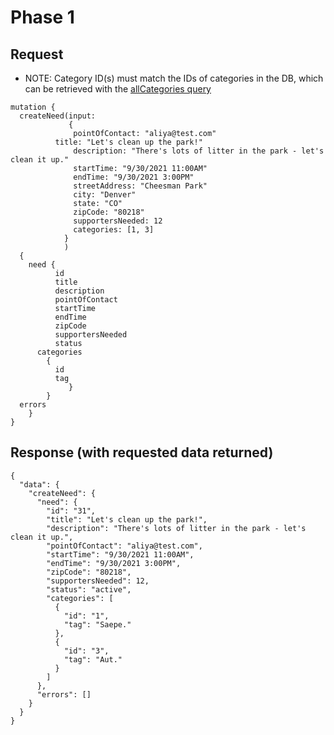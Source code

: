 # Phase 1
## Request 
* NOTE: Category ID(s) must match the IDs of categories in the DB, which can be retrieved with the [allCategories query](https://github.com/Barn-Raiser/project-planning/blob/main/contracts/allCategories_JSON_Contract.md) 
```
mutation {
  createNeed(input:
    	     {
              pointOfContact: "aliya@test.com"
   	      title: "Let's clean up the park!"
              description: "There's lots of litter in the park - let's clean it up."
              startTime: "9/30/2021 11:00AM"
              endTime: "9/30/2021 3:00PM"
              streetAddress: "Cheesman Park"
              city: "Denver"
              state: "CO"
              zipCode: "80218"
              supportersNeeded: 12
              categories: [1, 3]
            }
            )
  {
    need {
          id
          title
          description  
          pointOfContact
          startTime 
          endTime 
          zipCode 
          supportersNeeded 
          status
	  categories
		{
		  id
		  tag
	         }
        }
  errors
	}
}
```

## Response (with requested data returned)
```
{
  "data": {
    "createNeed": {
      "need": {
        "id": "31",
        "title": "Let's clean up the park!",
        "description": "There's lots of litter in the park - let's clean it up.",
        "pointOfContact": "aliya@test.com",
        "startTime": "9/30/2021 11:00AM",
        "endTime": "9/30/2021 3:00PM",
        "zipCode": "80218",
        "supportersNeeded": 12,
        "status": "active",
        "categories": [
          {
            "id": "1",
            "tag": "Saepe."
          },
          {
            "id": "3",
            "tag": "Aut."
          }
        ]
      },
      "errors": []
    }
  }
}
```
